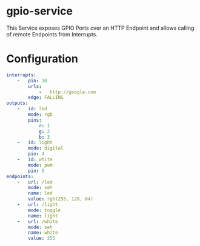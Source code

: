 # gpio-service
This Service exposes GPIO Ports over an HTTP Endpoint and allows calling of remote Endpoints from Interrupts.

# Configuration
```yaml
interrupts:
    -   pin: 10
        urls:
            -   http://google.com
        edge: FALLING
outputs:
    -   id: led
        mode: rgb
        pins:
            r: 1
            g: 2
            b: 3
    -   id: light
        mode: digital
        pin: 4
    -   id: white
        mode: pwm
        pin: 5
endpoints:
    -   url: /led
        mode: set
        name: led
        value: rgb(255, 128, 64)
    -   url: /light
        mode: toggle
        name: light
    -   url: /white
        mode: set
        name: white
        value: 255
```
